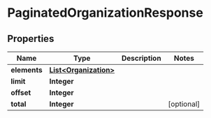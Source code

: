 
# PaginatedOrganizationResponse

## Properties
Name | Type | Description | Notes
------------ | ------------- | ------------- | -------------
**elements** | [**List&lt;Organization&gt;**](Organization.md) |  | 
**limit** | **Integer** |  | 
**offset** | **Integer** |  | 
**total** | **Integer** |  |  [optional]



